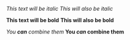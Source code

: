 *This text will be italic*
_This will also be italic_

**This text will be bold**
__This will also be bold__

_You **can** combine them_
**You _can_ combine them**
